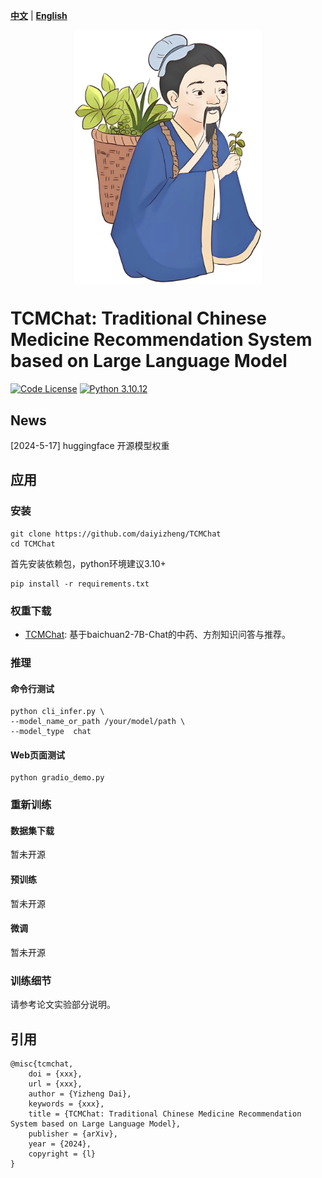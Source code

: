 [**中文**](./README.md) | [**English**](./README_EN.md)

<p align="center" width="100%">
<a href="https://github.com/daiyizheng/TCMChat" target="_blank"><img src="assets/herb.png" alt="TCMChat" style="width: 25%; min-width: 300px; display: block; margin: auto;"></a>
</p>

# TCMChat: Traditional Chinese Medicine Recommendation System based on Large Language Model

[![Code License](https://img.shields.io/badge/Code%20License-Apache_2.0-green.svg)](https://github.com/SCIR-HI/Huatuo-Llama-Med-Chinese/blob/main/LICENSE) [![Python 3.10.12](https://img.shields.io/badge/python-3.10.12-blue.svg)](https://www.python.org/downloads/release/python-390/)

## News

[2024-5-17] huggingface 开源模型权重




## 应用

### 安装

```
git clone https://github.com/daiyizheng/TCMChat
cd TCMChat
```

首先安装依赖包，python环境建议3.10+

```
pip install -r requirements.txt
```


### 权重下载

- [TCMChat](https://huggingface.co/daiyizheng/TCMChat): 基于baichuan2-7B-Chat的中药、方剂知识问答与推荐。


### 推理

#### 命令行测试

```
python cli_infer.py \
--model_name_or_path /your/model/path \
--model_type  chat
```


#### Web页面测试

```
python gradio_demo.py
```



### 重新训练

#### 数据集下载

暂未开源


#### 预训练

暂未开源


#### 微调

暂未开源




### 训练细节

请参考论文实验部分说明。


## 引用

```
@misc{tcmchat,
    doi = {xxx},
    url = {xxx},
    author = {Yizheng Dai},
    keywords = {xxx},
    title = {TCMChat: Traditional Chinese Medicine Recommendation System based on Large Language Model},
    publisher = {arXiv},
    year = {2024},
    copyright = {l}
}

```
